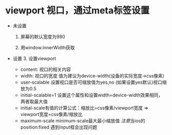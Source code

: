 # viewport 视口，通过meta标签设置

- 未设置 

  1. 屏幕的默认宽度为980
  
  2. 用window.innerWidth获取 	
  
- 设置 
  3. 设置viewport <meta name="viewport" content="width=device-width">
   - content: 视口的相关内容
   - width: 视口的宽度 值为建议为device-width(设备的实际宽度->css像素)
   - user-scalable 设置视口是否可缩放值为yes,no (如果设置yes默认)视口缩放为0.5
   - initial-scalable=1 设置这个属性和设置width=device-width效果相同，两者取最大值
    + initial-scale有值的计算公式：缩放比=css像素/viewport宽度 => viewport宽度=css像素/缩放比
   - maximum-scale minimum-scale最大最小缩放值
*注意*当ios的position:fixed 遇到input框会出现问题
